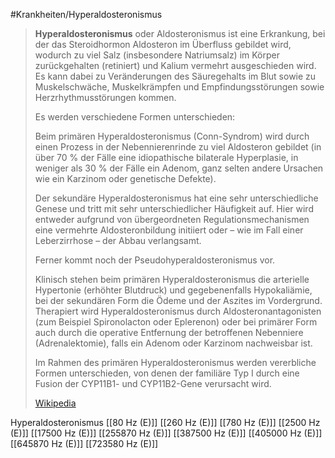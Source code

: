 #Krankheiten/Hyperaldosteronismus
> **Hyperaldosteronismus** oder Aldosteronismus ist eine Erkrankung, bei der das Steroidhormon Aldosteron im Überfluss gebildet wird, wodurch zu viel Salz (insbesondere Natriumsalz) im Körper zurückgehalten (retiniert) und Kalium vermehrt ausgeschieden wird. Es kann dabei zu Veränderungen des Säuregehalts im Blut sowie zu Muskelschwäche, Muskelkrämpfen und Empfindungsstörungen sowie Herzrhythmusstörungen kommen.
>
> Es werden verschiedene Formen unterschieden:
>
> Beim primären Hyperaldosteronismus (Conn-Syndrom) wird durch einen Prozess in der Nebennierenrinde zu viel Aldosteron gebildet (in über 70 % der Fälle eine idiopathische bilaterale Hyperplasie, in weniger als 30 % der Fälle ein Adenom, ganz selten andere Ursachen wie ein Karzinom oder genetische Defekte). 
>
> Der sekundäre Hyperaldosteronismus hat eine sehr unterschiedliche Genese und tritt mit sehr unterschiedlicher Häufigkeit auf. Hier wird entweder aufgrund von übergeordneten Regulationsmechanismen eine vermehrte Aldosteronbildung initiiert oder – wie im Fall einer Leberzirrhose – der Abbau verlangsamt.
>
> Ferner kommt noch der Pseudohyperaldosteronismus vor.
>
> Klinisch stehen beim primären Hyperaldosteronismus die arterielle Hypertonie (erhöhter Blutdruck) und gegebenenfalls Hypokaliämie, bei der sekundären Form die Ödeme und der Aszites im Vordergrund. Therapiert wird Hyperaldosteronismus durch Aldosteronantagonisten (zum Beispiel Spironolacton oder Eplerenon) oder bei primärer Form auch durch die operative Entfernung der betroffenen Nebenniere (Adrenalektomie), falls ein Adenom oder Karzinom nachweisbar ist.
>
> Im Rahmen des primären Hyperaldosteronismus werden vererbliche Formen unterschieden, von denen der familiäre Typ I durch eine Fusion der CYP11B1- und CYP11B2-Gene verursacht wird.
>
> [Wikipedia](https://de.wikipedia.org/wiki/Hyperaldosteronismus)

Hyperaldosteronismus
[[80 Hz (E)]]
[[260 Hz (E)]]
[[780 Hz (E)]]
[[2500 Hz (E)]]
[[17500 Hz (E)]]
[[255870 Hz (E)]]
[[387500 Hz (E)]]
[[405000 Hz (E)]]
[[645870 Hz (E)]]
[[723580 Hz (E)]]